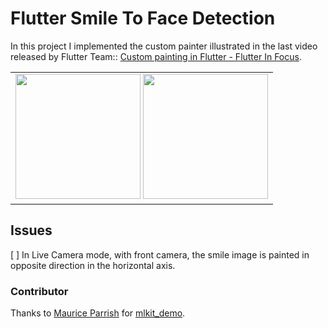 # Flutter Smile To Face Detection

In this project I implemented the custom painter illustrated in the last video released by Flutter Team:: [Custom painting in Flutter - Flutter In Focus](https://www.youtube.com/watch?v=vvI_NUXK00s&t=4s). 

<div style="text-align: center"><table><tr>
  <td style="text-align: center">
  <a href="https://github.com/giandifra/Flutter-Smile-Face-Detection/blob/master/smile_image.jpg">
    <img src="https://github.com/giandifra/Flutter-Smile-Face-Detection/blob/master/smile_image.jpg" width="200"/></a>
    <a href="https://github.com/giandifra/Flutter-Smile-Face-Detection/blob/master/smile_live_camera.jpg">
    <img src="https://github.com/giandifra/Flutter-Smile-Face-Detection/blob/master/smile_live_camera.jpg" width="200"/></a>
</td>
</tr></table></div>

## Issues

[ ] In Live Camera mode, with front camera, the smile image is painted in opposite direction in the horizontal axis.

### Contributor

Thanks to [Maurice Parrish](https://github.com/bparrishMines) for [mlkit_demo](https://github.com/bparrishMines/mlkit_demo).
